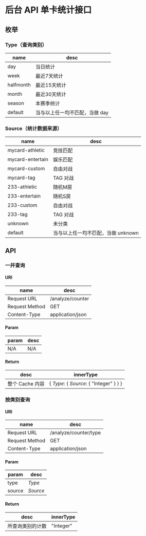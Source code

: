# 后台 API 单卡统计接口
## 枚举
### Type（查询类别）
name | desc
---|---
day | 当日统计
week | 最近7天统计
halfmonth | 最近15天统计
month | 最近30天统计
season | 本赛季统计
default | 当与以上任一均不匹配，当做 day

### Source（统计数据来源）
name | desc
---|---
mycard-athletic|竞技匹配
mycard-entertain|娱乐匹配
mycard-custom|自由对战
mycard-tag|TAG 对战
233-athletic|随机M房
233-entertain|随机S房
233-custom|自由对战
233-tag|TAG 对战
unknown | 未分类
default | 当与以上任一均不匹配，当做 unknown


## API
### 一并查询
#### URI
name | desc
---|---
Request URL | /analyze/counter
Request Method | GET
Content-Type | application/json

#### Param
param | desc
---|---
N/A | N/A

#### Return
desc | innerType
--- | ---
整个 Cache 内容 | { *Type*: { *Source*: { "Integer" } } }
### 按类别查询
#### URI
name | desc
---|---
Request URL | /analyze/counter/type
Request Method | GET
Content-Type | application/json

#### Param
param | desc
---|---
type | *Type*
source | *Source*

#### Return
desc | innerType
--- | ---
所查询类别的计数 | "Integer"